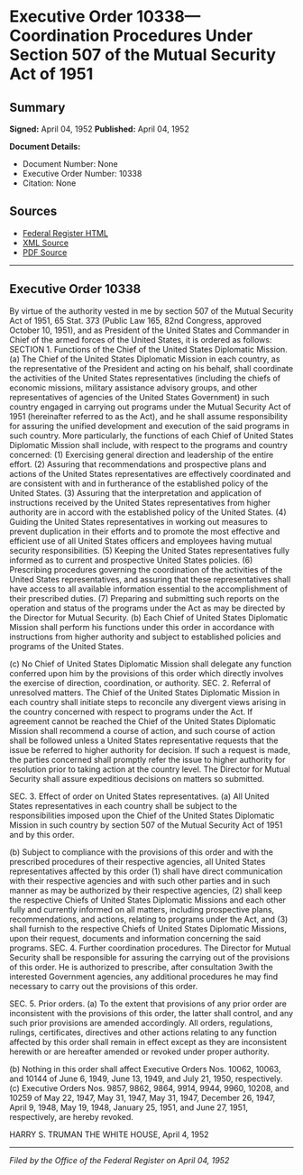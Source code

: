 # Executive Order 10338—Coordination Procedures Under Section 507 of the Mutual Security Act of 1951

## Summary

**Signed:** April 04, 1952
**Published:** April 04, 1952

**Document Details:**
- Document Number: None
- Executive Order Number: 10338
- Citation: None

## Sources
- [Federal Register HTML](https://www.presidency.ucsb.edu/documents/executive-order-10338-coordination-procedures-under-section-507-the-mutual-security-act)
- [XML Source](None)
- [PDF Source](None)

---

## Executive Order 10338

By virtue of the authority vested in me by section 507 of the Mutual Security Act of 1951, 65 Stat. 373 (Public Law 165, 82nd Congress, approved October 10, 1951), and as President of the United States and Commander in Chief of the armed forces of the United States, it is ordered as follows:
SECTION 1. Functions of the Chief of the United States Diplomatic Mission. (a) The Chief of the United States Diplomatic Mission in each country, as the representative of the President and acting on his behalf, shall coordinate the activities of the United States representatives (including the chiefs of economic missions, military assistance advisory groups, and other representatives of agencies of the United States Government) in such country engaged in carrying out programs under the Mutual Security Act of 1951 (hereinafter referred to as the Act), and he shall assume responsibility for assuring the unified development and execution of the said programs in such country. More particularly, the functions of each Chief of United States Diplomatic Mission shall include, with respect to the programs and country concerned:
    (1) Exercising general direction and leadership of the entire effort.
    (2) Assuring that recommendations and prospective plans and actions of the United States representatives are effectively coordinated and are consistent with and in furtherance of the established policy of the United States.
    (3) Assuring that the interpretation and application of instructions received by the United States representatives from higher authority are in accord with the established policy of the United States.
    (4) Guiding the United States representatives in working out measures to prevent duplication in their efforts and to promote the most effective and efficient use of all United States officers and employees having mutual security responsibilities.
    (5) Keeping the United States representatives fully informed as to current and prospective United States policies.
    (6) Prescribing procedures governing the coordination of the activities of the United States representatives, and assuring that these representatives shall have access to all available information essential to the accomplishment of their prescribed duties.
    (7) Preparing and submitting such reports on the operation and status of the programs under the Act as may be directed by the Director for Mutual Security.
(b) Each Chief of United States Diplomatic Mission shall perform his functions under this order in accordance with instructions from higher authority and subject to established policies and programs of the United States.

(c) No Chief of United States Diplomatic Mission shall delegate any function conferred upon him by the provisions of this order which directly involves the exercise of direction, coordination, or authority.
SEC. 2. Referral of unresolved matters. The Chief of the United States Diplomatic Mission in each country shall initiate steps to reconcile any divergent views arising in the country concerned with respect to programs under the Act. If agreement cannot be reached the Chief of the United States Diplomatic Mission shall recommend a course of action, and such course of action shall be followed unless a United States representative requests that the issue be referred to higher authority for decision. If such a request is made, the parties concerned shall promptly refer the issue to higher authority for resolution prior to taking action at the country level. The Director for Mutual Security shall assure expeditious decisions on matters so submitted.

SEC. 3. Effect of order on United States representatives. (a) All United States representatives in each country shall be subject to the responsibilities imposed upon the Chief of the United States Diplomatic Mission in such country by section 507 of the Mutual Security Act of 1951 and by this order.

(b) Subject to compliance with the provisions of this order and with the prescribed procedures of their respective agencies, all United States representatives affected by this order (1) shall have direct communication with their respective agencies and with such other parties and in such manner as may be authorized by their respective agencies, (2) shall keep the respective Chiefs of United States Diplomatic Missions and each other fully and currently informed on all matters, including prospective plans, recommendations, and actions, relating to programs under the Act, and (3) shall furnish to the respective Chiefs of United States Diplomatic Missions, upon their request, documents and information concerning the said programs.
SEC. 4. Further coordination procedures. The Director for Mutual Security shall be responsible for assuring the carrying out of the provisions of this order. He is authorized to prescribe, after consultation 3with the interested Government agencies, any additional procedures he may find necessary to carry out the provisions of this order.

SEC. 5. Prior orders. (a) To the extent that provisions of any prior order are inconsistent with the provisions of this order, the latter shall control, and any such prior provisions are amended accordingly. All orders, regulations, rulings, certificates, directives and other actions relating to any function affected by this order shall remain in effect except as they are inconsistent herewith or are hereafter amended or revoked under proper authority.

(b) Nothing in this order shall affect Executive Orders Nos. 10062, 10063, and 10144 of June 6, 1949, June 13, 1949, and July 21, 1950, respectively.
(c) Executive Orders Nos. 9857, 9862, 9864, 9914, 9944, 9960, 10208, and 10259 of May 22, 1947, May 31, 1947, May 31, 1947, December 26, 1947, April 9, 1948, May 19, 1948, January 25, 1951, and June 27, 1951, respectively, are hereby revoked.

HARRY S. TRUMAN
THE WHITE HOUSE,
April 4, 1952

---

*Filed by the Office of the Federal Register on April 04, 1952*
